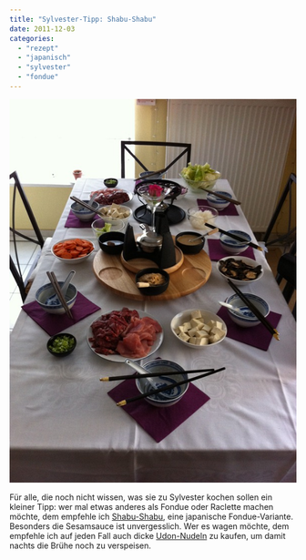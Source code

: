 ```yaml
---
title: "Sylvester-Tipp: Shabu-Shabu"
date: 2011-12-03
categories: 
  - "rezept"
  - "japanisch"
  - "sylvester"
  - "fondue"
---
```


![](./images/shabu-shabu.jpg)

Für alle, die noch nicht wissen, was sie zu Sylvester kochen sollen ein kleiner Tipp: wer mal etwas anderes als Fondue oder Raclette machen möchte, dem empfehle ich [Shabu-Shabu](http://de.wikipedia.org/wiki/Shabu-Shabu), eine japanische Fondue-Variante. Besonders die Sesamsauce ist unvergesslich. Wer es wagen möchte, dem empfehle ich auf jeden Fall auch dicke [Udon-Nudeln](http://de.wikipedia.org/wiki/Udon) zu kaufen, um damit nachts die Brühe noch zu verspeisen.
